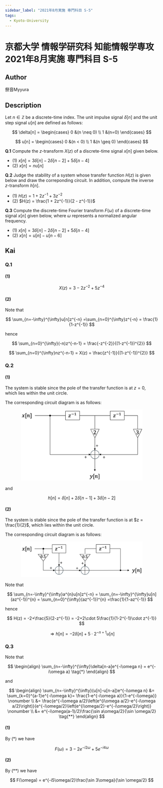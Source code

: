 ```yaml
---
sidebar_label: "2021年8月実施 専門科目 S-5"
tags:
  - Kyoto-University
---
```


# 京都大学 情報学研究科 知能情報学専攻 2021年8月実施 専門科目 S-5

## **Author**
祭音Myyura

## **Description**
Let $n \in \mathbb{Z}$ be a discrete-time index.
The unit impulse signal $\delta[n]$ and the unit step signal $u[n]$ are defined as follows:

$$
\delta[n] = \begin{cases}
    0 &(n \neq 0) \\
    1 &(n=0)
\end{cases}
$$

$$
u[n] = \begin{cases}
    0 &(n < 0) \\
    1 &(n \geq 0)
\end{cases}
$$

**Q.1** Compute the $z$-transform $X(z)$ of a discrete-time signal $x[n]$ given below.

- (1) $x[n] = 3\delta [n] - 2\delta [n-2] + 5\delta [n-4]$
- (2) $x[n] = nu[n]$

**Q.2** Judge the stability of a system whose transfer function $H(z)$ is given below and draw the correponding circuit.
In addition, compute the inverse $z$-transform $h[n]$.

- (1) $H(z) = 1 + 2z^{-1} + 3z^{-2}$
- (2) $H(z) = \frac{1 + 2z^{-1}}{2 - z^{-1}}$

**Q.3** Compute the discrete-time Fourier transform $F(\omega)$ of a discrete-time signal $x[n]$ given below, where $\omega$ represents a normalized angular frequency.

- (1) $x[n] = 3\delta [n] - 2\delta [n-2] + 5\delta [n-4]$
- (2) $x[n] = u[n] - u[n-6]$

## **Kai**
### Q.1
#### (1)

$$
X(z) = 3-2z^{-2}+5z^{-4}
$$

#### (2)
Note that

$$
\sum_{n=-\infty}^{\infty}u[n]z^{-n} =\sum_{n=0}^{\infty}z^{-n} = \frac{1}{1-z^{-1}}
$$

hence

$$
\sum_{n=0}^{\infty}(-n)z^{-n-1} = \frac{-z^{-2}}{(1-z^{-1})^{2}}
$$


$$
\sum_{n=0}^{\infty}nz^{-n-1} = X(z) = \frac{z^{-1}}{(1-z^{-1})^{2}}
$$

### Q.2
#### (1)
The system is stable since the pole of the transfer function is at $z = 0$, which lies within the unit circle.

The corresponding circuit diagram is as follows:

<figure style="text-align:center;">
  <img src="https://raw.githubusercontent.com/Myyura/the_kai_project_assets/main/kakomonn/kyoto_university/informatics/ist_202108_senmon_s_5_p1.png" width="400" alt=""/>
</figure>

and

$$
h[n] = \delta[n]+2\delta[n-1]+3\delta[n-2]
$$

#### (2)
The system is stable since the pole of the transfer function is at $z = \frac{1}{2}$, which lies within the unit circle.

The corresponding circuit diagram is as follows:

<figure style="text-align:center;">
  <img src="https://raw.githubusercontent.com/Myyura/the_kai_project_assets/main/kakomonn/kyoto_university/informatics/ist_202108_senmon_s_5_p2.png" width="400" alt=""/>
</figure>

Note that

$$
\sum_{n=-\infty}^{\infty}a^{n}u[n]z^{-n}
= \sum_{n=-\infty}^{\infty}u[n](az^{-1})^{n}
= \sum_{n=0}^{\infty}(az^{-1})^{n}
=\frac{1}{1-az^{-1}}
$$

hence

$$
H(z) = -2+\frac{5}{2-z^{-1}} = -2+2\cdot 5\frac{1}{1-2^{-1}\cdot z^{-1}}
$$

$$
\Rightarrow h[n] = -2\delta[n]+5\cdot 2^{-n+1}u[n]
$$

### Q.3
Note that

$$
\begin{align}
\sum_{n=-\infty}^{\infty}\delta[n-a]e^{-i\omega n} = e^{-i\omega a} \tag{*}
\end{align}
$$

and

$$
\begin{align}
\sum_{n=-\infty}^{\infty}(u[n]-u[n-a])e^{-i\omega n} &= \sum_{k=0}^{a-1}e^{-i\omega k}= \frac{1-e^{-i\omega a}}{1-e^{-i\omega}} \nonumber \\
&= \frac{e^{-i\omega a/2}\left(e^{i\omega a/2}-e^{-i\omega a/2}\right)}{e^{-i\omega/2}\left(e^{i\omega/2}-e^{-i\omega/2}\right)} \nonumber \\
&= e^{-i\omega(a-1)/2}\frac{\sin a\omega/2}{\sin \omega/2} \tag{**}
\end{align}
$$

#### (1)
By (*) we have

$$
F(\omega) = 3 - 2e^{-i2\omega} + 5e^{-i4\omega}
$$

#### (2)
By (**) we have

$$
F(\omega) = e^{-i5\omega/2}\frac{\sin 3\omega}{\sin \omega/2}
$$